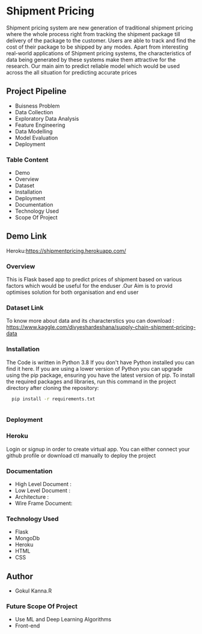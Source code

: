 
# Shipment Pricing 
                
Shipment pricing system are new generation of traditional shipment pricing where the whole process right from tracking the shipment package till delivery of the package to the customer. Users are able to track and find the cost of their package to be shipped by any modes. Apart from interesting real-world applications of Shipment pricing systems, the characteristics of data being generated by these systems make them attractive for the research. Our main aim to predict reliable model which would be used across the all situation for predicting accurate prices


## Project Pipeline

- Buisness Problem
- Data Collection
- Exploratory Data Analysis
- Feature Engineering
- Data Modelling
- Model Evaluation
- Deployment

### Table Content 
- Demo
- Overview
- Dataset
- Installation
- Deployment
- Documentation
- Technology Used
- Scope Of Project

  
## Demo Link

  Heroku:https://shipmentpricing.herokuapp.com/ 

### Overview
This is Flask based app to predict prices of shipment based on various factors  which would be 
useful for the enduser .Our Aim is to provid optimises solution for both organisation and end user

### Dataset Link
To know more about data and its characterstics you can download :
https://www.kaggle.com/divyeshardeshana/supply-chain-shipment-pricing-data
### Installation
The Code is written in Python 3.8 If you don't have Python installed you can find it here. If you are using a lower version of Python you can upgrade using the pip package, ensuring you have the latest version of pip. To install the required packages and libraries, run this command in the project directory after cloning the repository:

```bash
  pip install -r requirements.txt
  
```
### Deployment
### Heroku
Login or signup in order to create virtual app. You can either connect your github profile or download ctl manually to deploy the project    

### Documentation
- High Level Document :
- Low Level Document :
- Architecture :
- Wire Frame Document:

### Technology Used
- Flask
- MongoDb
- Heroku
- HTML
- CSS
## Author

- Gokul Kanna.R

### Future Scope Of Project
- Use ML and Deep Learning Algorithms
- Front-end
